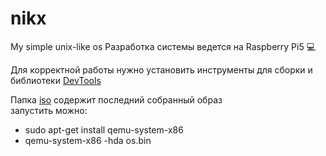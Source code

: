 # nikx
My simple unix-like os 
Разработка системы ведется на Raspberry Pi5  :computer:  

Для корректной работы нужно установить инструменты для сборки и библиотеки
[DevTools](https://wiki.osdev.org/GCC_Cross-Compiler#Prebuilt_Toolchains)  

Папка [iso](https://github.com/sirotenkodev/nikx/tree/main/iso) содержит последний собранный образ  
запустить можно:
  - sudo apt-get install qemu-system-x86
  - qemu-system-x86 -hda os.bin

      
